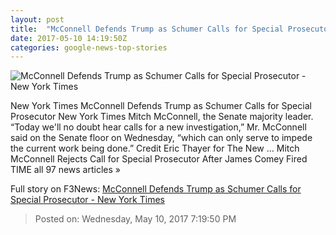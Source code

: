 ```yaml
---
layout: post
title:  "McConnell Defends Trump as Schumer Calls for Special Prosecutor - New York Times"
date: 2017-05-10 14:19:50Z
categories: google-news-top-stories
---
```


![McConnell Defends Trump as Schumer Calls for Special Prosecutor - New York Times](https://static01.nyt.com/images/2017/05/11/us/11cong/11cong-facebookJumbo.jpg)

New York Times McConnell Defends Trump as Schumer Calls for Special Prosecutor New York Times Mitch McConnell, the Senate majority leader. “Today we'll no doubt hear calls for a new investigation,” Mr. McConnell said on the Senate floor on Wednesday, “which can only serve to impede the current work being done.” Credit Eric Thayer for The New ... Mitch McConnell Rejects Call for Special Prosecutor After James Comey Fired TIME all 97 news articles »


Full story on F3News: [McConnell Defends Trump as Schumer Calls for Special Prosecutor - New York Times](http://www.f3nws.com/n/WsFhS)

> Posted on: Wednesday, May 10, 2017 7:19:50 PM
